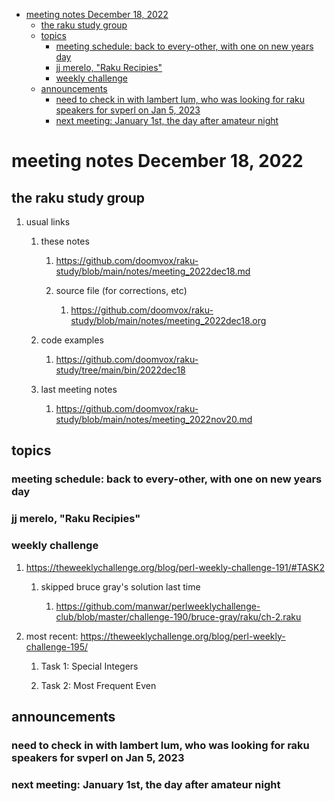 - [meeting notes December 18, 2022](#orgd75c71d)
  - [the raku study group](#orgf494bee)
  - [topics](#orgee7cc57)
    - [meeting schedule: back to every-other, with one on new years day](#orgc5a25bf)
    - [jj merelo, "Raku Recipies"](#orgfb88975)
    - [weekly challenge](#orgaeadf1e)
  - [announcements](#org3896397)
    - [need to check in with lambert lum, who was looking for raku speakers for svperl on Jan 5, 2023](#org1c923f0)
    - [next meeting: January 1st, the day after amateur night](#org5c78847)


<a id="orgd75c71d"></a>

# meeting notes December 18, 2022


<a id="orgf494bee"></a>

## the raku study group

1.  usual links

    1.  these notes
    
        1.  <https://github.com/doomvox/raku-study/blob/main/notes/meeting_2022dec18.md>
        
        2.  source file (for corrections, etc)
        
            1.  <https://github.com/doomvox/raku-study/blob/main/notes/meeting_2022dec18.org>
    
    2.  code examples
    
        1.  <https://github.com/doomvox/raku-study/tree/main/bin/2022dec18>
    
    3.  last meeting notes
    
        1.  <https://github.com/doomvox/raku-study/blob/main/notes/meeting_2022nov20.md>


<a id="orgee7cc57"></a>

## topics


<a id="orgc5a25bf"></a>

### meeting schedule: back to every-other, with one on new years day


<a id="orgfb88975"></a>

### jj merelo, "Raku Recipies"


<a id="orgaeadf1e"></a>

### weekly challenge

1.  <https://theweeklychallenge.org/blog/perl-weekly-challenge-191/#TASK2>

    1.  skipped bruce gray's solution last time
    
        1.  <https://github.com/manwar/perlweeklychallenge-club/blob/master/challenge-190/bruce-gray/raku/ch-2.raku>

2.  most recent: <https://theweeklychallenge.org/blog/perl-weekly-challenge-195/>

    1.  Task 1: Special Integers
    
    2.  Task 2: Most Frequent Even


<a id="org3896397"></a>

## announcements


<a id="org1c923f0"></a>

### need to check in with lambert lum, who was looking for raku speakers for svperl on Jan 5, 2023


<a id="org5c78847"></a>

### next meeting: January 1st, the day after amateur night
